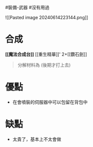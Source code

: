 #裝備-武器 #沒有用過 

![[Pasted image 20240614223144.png]]
# 合成
**[[魔法合成台]]**
[[重生精華]]' 2+[[鑽石劍]]
> 分解材料為
	(後期才打上去)
# 優點
- 在會噴裝的伺服器中可以包留在背包中
# 缺點
- 太貴了，基本上不太會做